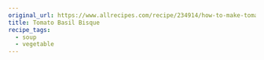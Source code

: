 ```yaml
---
original_url: https://www.allrecipes.com/recipe/234914/how-to-make-tomato-bisque/
title: Tomato Basil Bisque
recipe_tags:
  - soup
  - vegetable
---
```

